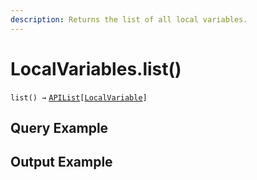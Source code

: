 ```yaml
---
description: Returns the list of all local variables.
---
```


# LocalVariables.list()

`list() →` [`APIList`](../../../iterables/apilist.md)`[`[`LocalVariable`](../localvariable.md)`]`



## Query Example



## Output Example

